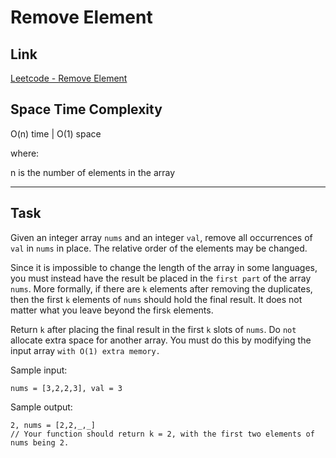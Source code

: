 # Remove Element

## Link

[Leetcode - Remove Element](https://leetcode.com/problems/remove-element/)

## Space Time Complexity

O(n) time | O(1) space

where:

n is the number of elements in the array

---

## Task

Given an integer array `nums` and an integer `val`, remove all occurrences of `val` in `nums` in place. The relative order of the elements may be changed.

Since it is impossible to change the length of the array in some languages, you must instead have the result be placed in the `first part` of the array `nums`. More formally, if there are `k` elements after removing the duplicates, then the first `k` elements of `nums` should hold the final result. It does not matter what you leave beyond the firs`k` elements.

Return `k` after placing the final result in the first `k` slots of `nums`. Do `not` allocate extra space for another array. You must do this by modifying the input array `with O(1) extra memory.`

Sample input:

```
nums = [3,2,2,3], val = 3
```

Sample output:

```
2, nums = [2,2,_,_]
// Your function should return k = 2, with the first two elements of nums being 2.
```
